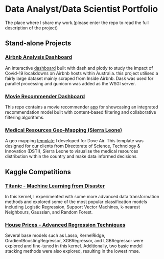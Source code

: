 # Data Analyst/Data Scientist Portfolio 
The place where I share my work.(please enter the repo to read the full description of the project)
## Stand-alone Projects
### [Airbnb Analysis Dashboard](https://github.com/Phil-avi/Airbnb-Covid-Analysis)
An interactive [dashboard](https://movie-recommendation-phil.herokuapp.com/) built with dash and plotly to study the impact of Covid-19 locakdowns on Airbnb hosts within Australia. this project utilised a fairly large dataset mainly scraped from Inside Airbnb. Dask was used for parallel processing and gunicorn was added as the WSGI server.

### [Movie Recommender Dashboard](https://github.com/Phil-avi/Movie-Recommender-Dashboard)
This repo contains a movie recommender [app](https://movie-recommendation-phil.herokuapp.com/) for showcasing an integrated recommendation model built with content-based filtering and collaborative filtering algorithms.

### [Medical Resources Geo-Mapping (Sierra Leone)](https://github.com/Phil-avi/SL-Site-Analysis-App) 
A geo mapping [template](https://sl-site-analysis.herokuapp.com/) I developed for Dove Air. This template was designed for our clients from Directorate of Science, Technology & Innovation (DSTI), Sierra Leone to visualise the medical resources distribution within the country and make data informed decisions.  

## Kaggle Competitions
### [Titanic - Machine Learning from Disaster](https://github.com/Phil-avi/Titanic)
In this kernel, I experimented with some more advanced data transformation methods and explored some of the most popular classification models including Logistic Regression, Support Vector Machines, k-nearest Neighbours, Gaussian, and Random Forest.

### [House Prices - Advanced Regression Techniques](https://github.com/Phil-avi/House-Prices)
Several base models such as Lasso, KernelRidge, GradientBoostingRegressor, XGBRegressor, and LGBRegressor were explored and fine-tuned in this kernel. Additionally, two basic model stacking methods were also explored, resulting in the lowest rmse.


